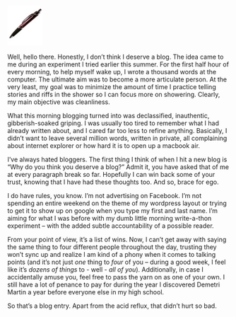 <!--Brace for Ego-->
<!--Let's try blogging.  First, some rules...-->

![](/static/img/penthumb.jpg)

Well, hello there.  Honestly, I don’t think I deserve a blog.  The idea came to me during an experiment I tried earlier this summer.  For the first half hour of every morning, to help myself wake up, I wrote a thousand words at the computer.  The ultimate aim was to become a more articulate person.  At the very least, my goal was to minimize the amount of time I practice telling stories and riffs in the shower so I can  focus more on showering.  Clearly, my main objective was cleanliness.

What this morning blogging turned into was declassified, inauthentic, gibberish-soaked griping.  I was usually too tired to remember what I had already written about, and I cared far too less to refine anything.  Basically, I didn’t want to leave several million words, written in private, all complaining about internet explorer or how hard it is to open up a macbook air.

I’ve always hated bloggers.  The first thing I think of when I hit a new blog is “Why do you think you deserve a blog?”  Admit it, you have asked that of me at every paragraph break so far.  Hopefully I can win back some of your trust, knowing that I have had these thoughts too.  And so, brace for ego.

I do have rules, you know.  I’m not advertising on Facebook.  I’m not spending an entire weekend on the theme of my wordpress layout or trying to get it to show up on google when you type my first and last name.  I’m aiming for what I was before with my dumb little morning write-a-thon experiment – with the added subtle accountability of a possible reader.

From your point of view, it’s a list of wins.  Now, I can’t get away with saying the same thing to four different people throughout the day, trusting they won’t sync up and realize I am kind of a phony when it comes to talking points (and it’s not just *one* thing to *four* of you – during a good week, I feel like it’s *dozens of things* to - well -  *all of you*).  Additionally, in case I accidentally amuse you, feel free to pass the yarn on as one of your own.  I still have a lot of penance to pay for during the year I discovered Demetri Martin a year before everyone else in my high school.

So that’s a blog entry.  Apart from the acid reflux, that didn’t hurt so bad.
